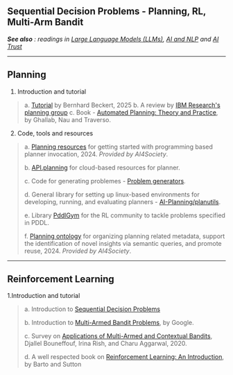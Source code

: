 ## Sequential Decision Problems - Planning, RL, Multi-Arm Bandit
<em> **See also** : 
readings in [Large Language Models (LLMs)](https://github.com/biplav-s/course-ai-f25/blob/main/reading-list/Readme-LLMs.md), [AI and NLP](https://github.com/biplav-s/course-ai-f25/blob/main/reading-list/Readme-AI-NLP.md) and [AI Trust](https://github.com/biplav-s/course-ai-f25/blob/main/reading-list/Readme-Trust.md) </em>

---

## Planning

1. Introduction and tutorial
> a. [Tutorial](https://formal.kastel.kit.edu/~beckert/teaching/KI-fuer-IM-WS0405/09Planning.pdf) by Bernhard Beckert, 2025
> b. A review by [IBM Research's planning group](https://researcher.watson.ibm.com/researcher/view_group.php?id=8432)
> c. Book - [Automated Planning: Theory and Practice](https://projects.laas.fr/planning/aptp/index.html), by Ghallab, Nau and Traverso.

2. Code, tools and resources
> a. [Planning resources](https://github.com/ai4society/planning-resources/tree/main) for getting started with programming based planner invocation, 2024. _Provided by AI4Society_.
> 
> b. [API.planning](http://api.planning.domains/) for cloud-based resources for planner.
> 
> c. Code for generating problemes - [Problem generators](https://github.com/AI-Planning/pddl-generators).
> 
> d. General library for setting up linux-based environments for developing, running, and evaluating planners - [AI-Planning/planutils](https://github.com/ai-planning/planutils).
>
> e. Library [PddlGym](https://github.com/tomsilver/pddlgym) for the RL community to tackle problems specified in PDDL.
> 
> f. [Planning ontology](https://ai4society.github.io/planning-ontology/) for organizing planning related  metadata, support the identification of novel insights via semantic queries, and promote reuse, 2024. _Provided by AI4Society_.


---

## Reinforcement Learning
1.Introduction and tutorial
> a. Introduction to [Sequential Decision Problems](https://www.geeksforgeeks.org/sequential-decision-problems-in-ai/)
> 
> b. Introduction to [Multi-Armed Bandit Problems](https://www.tensorflow.org/agents/tutorials/intro_bandit), by Google.
> 
> c. Survey on [Applications of Multi-Armed and Contextual Bandits](https://dl.acm.org/doi/10.1109/cec48606.2020.9185782), Djallel Bouneffouf, Irina Rish, and Charu Aggarwal, 2020.
> 
> d. A well respected book on [Reinforcement Learning: An Introduction](http://incompleteideas.net/book/the-book-2nd.html), by Barto and Sutton
